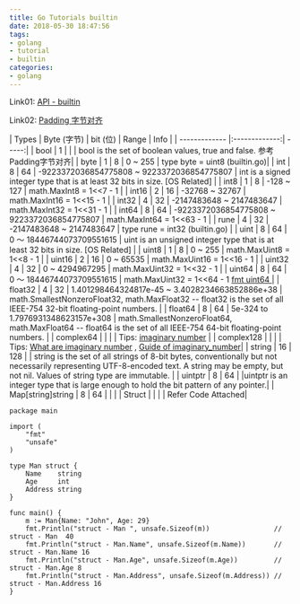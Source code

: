 ```yaml
---
title: Go Tutorials builtin
date: 2018-05-30 18:47:56
tags:
- golang
- tutorial
- builtin
categories:
- golang
---
```

Link01: [API - builtin](https://golang.org/pkg/builtin/)

Link02: [Padding 字节对齐](https://gocn.vip/article/673)

| Types         | Byte (字节) | bit (位)   | Range | Info  |
| ------------- |:-------------:| -----:|
| bool          | 1 |   |         | bool is the set of boolean values, true and false. 参考Padding字节对齐|
| byte          | 1 | 8 | 0 ~ 255 | type byte = uint8 (builtin.go)|
| int           | 8 | 64 | -9223372036854775808 ~ 9223372036854775807 | int is a signed integer type that is at least 32 bits in size. [OS Related] |
| int8          | 1 |  8 | -128 ~ 127                                 | math.MaxInt8  = 1<<7 - 1       |
| int16         | 2 | 16 | -32768 ~ 32767                             | math.MaxInt16 = 1<<15 - 1      |
| int32         | 4 | 32 | -2147483648 ~ 2147483647                   | math.MaxInt32 = 1<<31 - 1      |
| int64         | 8 | 64 | -9223372036854775808 ~ 9223372036854775807 | math.MaxInt64 = 1<<63 - 1      |
| rune          | 4 | 32 | -2147483648 ~ 2147483647                   | type rune = int32 (builtin.go) |
| uint          | 8 | 64 | 0 ～ 18446744073709551615                  | uint is an unsigned integer type that is at least 32 bits in size. [OS Related] |
| uint8         | 1 |  8 | 0 ~ 255                                    | math.MaxUint8 = 1<<8 - 1       |
| uint16        | 2 | 16 | 0 ~ 65535                                  | math.MaxUint16 = 1<<16 - 1     |
| uint32        | 4 | 32 | 0 ~ 4294967295                             | math.MaxUint32 = 1<<32 - 1     |
| uint64        | 8 | 64 | 0 ～ 18446744073709551615                  | math.MaxUint32 = 1<<64 - 1 [fmt uint64 ](https://stackoverflow.com/questions/16474594/how-can-i-print-out-an-constant-uint64-in-go-using-fmt) |
| float32       | 4 | 32 | 1.401298464324817e-45 ~ 3.4028234663852886e+38 | math.SmallestNonzeroFloat32, math.MaxFloat32 -- float32 is the set of all IEEE-754 32-bit floating-point numbers. |
| float64       | 8 | 64 | 5e-324 to  1.7976931348623157e+308             | math.SmallestNonzeroFloat64, math.MaxFloat64 -- float64 is the set of all IEEE-754 64-bit floating-point numbers. |
| complex64     |   |     |     | Tips: [imaginary number](http://www.ruanyifeng.com/blog/2012/09/imaginary_number.html) |
| complex128    |   |     |     | Tips: [What are imaginary number](https://math.stackexchange.com/questions/199676/what-are-imaginary-numbers) , [Guide of imaginary_number](https://betterexplained.com/articles/a-visual-intuitive-guide-to-imaginary-numbers/)|
| string        | 16 | 128 |          | string is the set of all strings of 8-bit bytes, conventionally but not necessarily representing UTF-8-encoded text. A string may be empty, but not nil. Values of string type are immutable. |
| uintptr       | 8 | 64 |                  |uintptr is an integer type that is large enough to hold the bit pattern of any pointer.|
| Map[string]string | 8 | 64 | | |
| Struct | | | | Refer Code Attached|


```
package main

import (
	"fmt"
	"unsafe"
)

type Man struct {
	Name    string
	Age     int
	Address string
}

func main() {
	m := Man{Name: "John", Age: 29}
	fmt.Println("struct - Man ", unsafe.Sizeof(m))                // struct - Man  40
	fmt.Println("struct - Man.Name", unsafe.Sizeof(m.Name))       // struct - Man.Name 16
	fmt.Println("struct - Man.Age", unsafe.Sizeof(m.Age))         // struct - Man.Age 8
	fmt.Println("struct - Man.Address", unsafe.Sizeof(m.Address)) // struct - Man.Address 16
}

```
